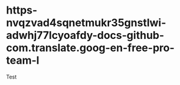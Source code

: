 # https-nvqzvad4sqnetmukr35gnstlwi-adwhj77lcyoafdy-docs-github-com.translate.goog-en-free-pro-team-l
Test
